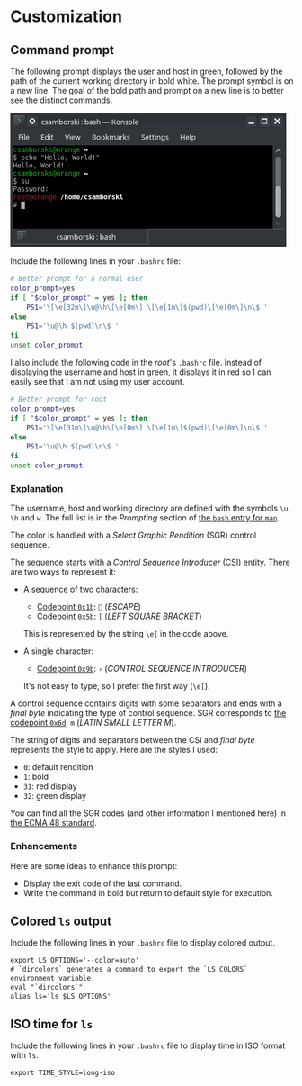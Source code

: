 # Customization

## Command prompt

The following prompt displays the user and host in green, followed by the path of the current
working directory in bold white. The prompt symbol is on a new line.
The goal of the bold path and prompt on a new line is to better see the distinct commands.

![Prompt style](./prompt.png)

Include the following lines in your `.bashrc` file:

```bash
# Better prompt for a normal user
color_prompt=yes
if [ "$color_prompt" = yes ]; then
    PS1='\[\e[32m\]\u@\h\[\e[0m\] \[\e[1m\]$(pwd)\[\e[0m\]\n\$ '
else
    PS1='\u@\h $(pwd)\n\$ '
fi
unset color_prompt
```

I also include the following code in the _root_'s `.bashrc` file. Instead of displaying the
username and host in green, it displays it in red so I can easily see that I am not using my
user account.

```bash
# Better prompt for root
color_prompt=yes
if [ "$color_prompt" = yes ]; then
    PS1='\[\e[31m\]\u@\h\[\e[0m\] \[\e[1m\]$(pwd)\[\e[0m\]\n\$ '
else
    PS1='\u@\h $(pwd)\n\$ '
fi
unset color_prompt
```

### Explanation

The username, host and working directory are defined with the symbols `\u`, `\h` and `w`.
The full list is in the _Prompting_ section of [the `bash` entry for `man`][man-bash].

The color is handled with a _Select Graphic Rendition_ (SGR) control sequence.

The sequence starts with a _Control Sequence Introducer_ (CSI) entity. There are two ways to
represent it:

- A sequence of two characters:
  - [Codepoint `0x1b`][unicode-1b]: `` (_ESCAPE_)
  - [Codepoint `0x5b`][unicode-5b]: `[` (_LEFT SQUARE BRACKET_)
  
  This is represented by the string `\e[` in the code above.

- A single character:
  - [Codepoint `0x9b`][unicode-9b]: `›` (_CONTROL SEQUENCE INTRODUCER_)
  
  It's not easy to type, so I prefer the first way (`\e[`).

A control sequence contains digits with some separators and ends with a _final byte_ indicating the
type of control sequence. SGR corresponds to [the codepoint `0x6d`][unicode-6d]: `m` (_LATIN SMALL
LETTER M_).

The string of digits and separators between the CSI and _final byte_ represents the style to apply.
Here are the styles I used:

- `0`: default rendition
- `1`: bold
- `31`: red display
- `32`: green display

You can find all the SGR codes (and other information I mentioned here) in
[the ECMA 48 standard][ecma-48-select-graphic-rendition].

### Enhancements

Here are some ideas to enhance this prompt:
- Display the exit code of the last command.
- Write the command in bold but return to default style for execution.

## Colored `ls` output

Include the following lines in your `.bashrc` file to display colored output.

```shell
export LS_OPTIONS='--color=auto'
# `dircolors` generates a command to export the `LS_COLORS` environment variable.
eval "`dircolors`"
alias ls='ls $LS_OPTIONS'
```

## ISO time for `ls`

Include the following lines in your `.bashrc` file to display time in ISO format with `ls`.

```shell
export TIME_STYLE=long-iso
```


[unicode-1b]: http://www.fileformat.info/info/unicode/char/1b/index.htm
[unicode-5b]: http://www.fileformat.info/info/unicode/char/5b/index.htm
[unicode-6d]: http://www.fileformat.info/info/unicode/char/6d/index.htm
[unicode-9b]: http://www.fileformat.info/info/unicode/char/9b/index.htm
[man-bash]: https://linux.die.net/man/1/bash
[ecma-48-select-graphic-rendition]: http://www.ecma-international.org/publications/files/ECMA-ST/Ecma-048.pdf#page=75
